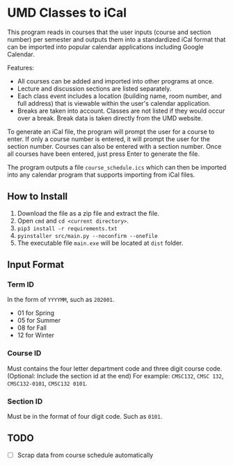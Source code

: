 # UMD Classes to iCal

This program reads in courses that the user inputs (course and section number) per semester and outputs them into a standardized iCal format that can be imported into popular calendar applications including Google Calendar.

Features:

* All courses can be added and imported into other programs at once.
* Lecture and discussion sections are listed separately.
* Each class event includes a location (building name, room number, and full address) that is viewable within the user's calendar application.
* Breaks are taken into account. Classes are not listed if they would occur over a break. Break data is taken directly from the UMD website.

To generate an iCal file, the program will prompt the user for a course to enter. If only a course number is entered, it will prompt the user for the section number. Courses can also be entered with a section number. Once all courses have been entered, just press Enter to generate the file.

The program outputs a file `course_schedule.ics` which can then be imported into any calendar program that supports importing from iCal files.

## How to Install
1. Download the file as a zip file and extract the file.
2. Open `cmd` and `cd <current directory>`.
3. `pip3 install -r requirements.txt`
4. `pyinstaller src/main.py --noconfirm --onefile`
5. The executable file `main.exe` will be located at `dist` folder.

## Input Format
### Term ID
In the form of `YYYYMM`, such as `202001`.
- 01 for Spring
- 05 for Summer
- 08 for Fall
- 12 for Winter

### Course ID
Must contains the four letter department code and three digit course code. (Optional: Include the section id at the end) For example: `CMSC132`, `CMSC 132`, `CMSC132-0101`, `CMSC132 0101`.

### Section ID
Must be in the format of four digit code. Such as `0101`.

## TODO
- [ ] Scrap data from course schedule automatically


